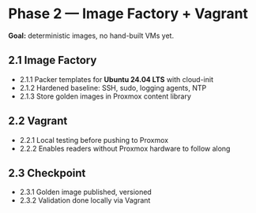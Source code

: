 # Phase 2 — Image Factory + Vagrant
**Goal:** deterministic images, no hand-built VMs yet.

## 2.1 Image Factory
- 2.1.1 Packer templates for **Ubuntu 24.04 LTS** with cloud-init
- 2.1.2 Hardened baseline: SSH, sudo, logging agents, NTP
- 2.1.3 Store golden images in Proxmox content library

## 2.2 Vagrant
- 2.2.1 Local testing before pushing to Proxmox
- 2.2.2 Enables readers without Proxmox hardware to follow along

## 2.3 Checkpoint
- 2.3.1 Golden image published, versioned
- 2.3.2 Validation done locally via Vagrant

